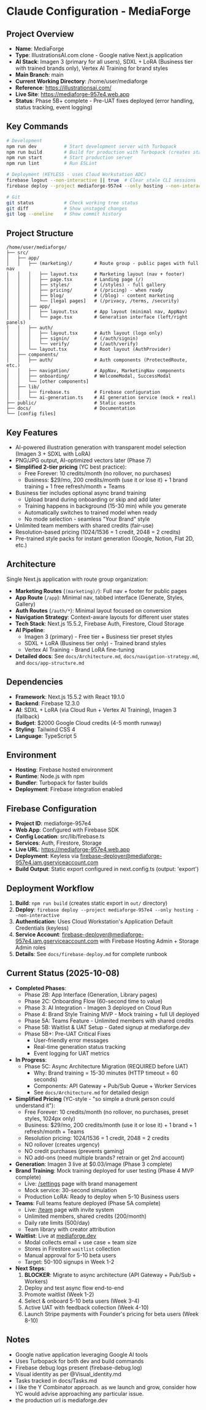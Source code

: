 # Claude Configuration - MediaForge

## Project Overview
- **Name**: MediaForge
- **Type**: IllustrationsAI.com clone - Google native Next.js application
- **AI Stack**: Imagen 3 (primary for all users), SDXL + LoRA (Business tier with trained brands only), Vertex AI Training for brand styles
- **Main Branch**: main
- **Current Working Directory**: /home/user/mediaforge
- **Reference**: https://illustrationsai.com/
- **Live Site**: https://mediaforge-957e4.web.app
- **Status**: Phase 5B+ complete - Pre-UAT fixes deployed (error handling, status tracking, event logging)

## Key Commands
```bash
# Development
npm run dev          # Start development server with Turbopack
npm run build        # Build for production with Turbopack (creates static export in out/)
npm run start        # Start production server
npm run lint         # Run ESLint

# Deployment (KEYLESS - uses Cloud Workstation ADC)
firebase logout --non-interactive || true  # Clear stale CLI sessions
firebase deploy --project mediaforge-957e4 --only hosting --non-interactive

# Git
git status           # Check working tree status
git diff             # Show unstaged changes
git log --oneline    # Show commit history
```

## Project Structure
```
/home/user/mediaforge/
├── src/
│   ├── app/
│   │   ├── (marketing)/        # Route group - public pages with full nav
│   │   │   ├── layout.tsx      # Marketing layout (nav + footer)
│   │   │   ├── page.tsx        # Landing page (/)
│   │   │   ├── styles/         # (/styles) - full gallery
│   │   │   ├── pricing/        # (/pricing) - when ready
│   │   │   ├── blog/           # (/blog) - content marketing
│   │   │   └── [legal pages]   # (/privacy, /terms, /security)
│   │   ├── app/
│   │   │   ├── layout.tsx      # App layout (minimal nav, AppNav)
│   │   │   └── page.tsx        # Generation interface (left/right panels)
│   │   ├── auth/
│   │   │   ├── layout.tsx      # Auth layout (logo only)
│   │   │   ├── signin/         # (/auth/signin)
│   │   │   └── verify/         # (/auth/verify)
│   │   └── layout.tsx          # Root layout (AuthProvider)
│   ├── components/
│   │   ├── auth/               # Auth components (ProtectedRoute, etc.)
│   │   ├── navigation/         # AppNav, MarketingNav components
│   │   ├── onboarding/         # WelcomeModal, SuccessModal
│   │   └── [other components]
│   ├── lib/
│   │   ├── firebase.ts         # Firebase configuration
│   │   └── ai-generation.ts    # AI generation service (mock + real)
├── public/                     # Static assets
├── docs/                       # Documentation
└── [config files]
```

## Key Features
- AI-powered illustration generation with transparent model selection (Imagen 3 + SDXL with LoRA)
- PNG/JPG output, AI-optimized vectors later (Phase 7)
- **Simplified 2-tier pricing** (YC best practice):
  - Free Forever: 10 credits/month (no rollover, no purchases)
  - Business: $29/mo, 200 credits/month (use it or lose it) + 1 brand training + 1 free refresh/month + Teams
- Business tier includes optional async brand training
  - Upload brand during onboarding or skip and add later
  - Training happens in background (15-30 min) while you generate
  - Automatically switches to trained model when ready
  - No mode selection - seamless "Your Brand" style
- Unlimited team members with shared credits (fair-use)
- Resolution-based pricing (1024/1536 = 1 credit, 2048 = 2 credits)
- Pre-trained style packs for instant generation (Google, Notion, Flat 2D, etc.)

## Architecture
Single Next.js application with route group organization:
- **Marketing Routes** (`(marketing)/`): Full nav + footer for public pages
- **App Route** (`/app`): Minimal nav, tabbed interface (Generate, Styles, Gallery)
- **Auth Routes** (`/auth/*`): Minimal layout focused on conversion
- **Navigation Strategy**: Context-aware layouts for different user states
- **Tech Stack**: Next.js 15.5.2, Firebase Auth, Firestore, Cloud Storage
- **AI Pipeline**:
  - Imagen 3 (primary) - Free tier + Business tier preset styles
  - SDXL + LoRA (Business tier only) - Trained brand styles
  - Vertex AI Training - Brand LoRA fine-tuning
- **Detailed docs**: See `docs/Architecture.md`, `docs/navigation-strategy.md`, and `docs/app-structure.md`

## Dependencies
- **Framework**: Next.js 15.5.2 with React 19.1.0
- **Backend**: Firebase 12.3.0
- **AI**: SDXL + LoRA (via Cloud Run + Vertex AI Training), Imagen 3 (fallback)
- **Budget**: $2000 Google Cloud credits (4-5 month runway)
- **Styling**: Tailwind CSS 4
- **Language**: TypeScript 5

## Environment
- **Hosting**: Firebase hosted environment
- **Runtime**: Node.js with npm
- **Bundler**: Turbopack for faster builds
- **Deployment**: Firebase integration enabled

## Firebase Configuration
- **Project ID**: mediaforge-957e4
- **Web App**: Configured with Firebase SDK
- **Config Location**: src/lib/firebase.ts
- **Services**: Auth, Firestore, Storage
- **Live URL**: https://mediaforge-957e4.web.app
- **Deployment**: Keyless via firebase-deployer@mediaforge-957e4.iam.gserviceaccount.com
- **Build Output**: Static export configured in next.config.ts (output: 'export')

## Deployment Workflow
1. **Build**: `npm run build` (creates static export in `out/` directory)
2. **Deploy**: `firebase deploy --project mediaforge-957e4 --only hosting --non-interactive`
3. **Authentication**: Uses Cloud Workstation's Application Default Credentials (keyless)
4. **Service Account**: firebase-deployer@mediaforge-957e4.iam.gserviceaccount.com with Firebase Hosting Admin + Storage Admin roles
5. **Details**: See `docs/firebase-deploy.md` for complete runbook

## Current Status (2025-10-08)
- **Completed Phases**:
  - Phase 2B: App Interface (Generation, Library pages)
  - Phase 2C: Onboarding Flow (60-second time to value)
  - Phase 3: AI Integration - Imagen 3 deployed on Cloud Run
  - Phase 4: Brand Style Training MVP - Mock training + full UI deployed
  - Phase 5A: Teams Feature - Unlimited members with shared credits
  - Phase 5B: Waitlist & UAT Setup - Gated signup at mediaforge.dev
  - Phase 5B+: Pre-UAT Critical Fixes
    - User-friendly error messages
    - Real-time generation status tracking
    - Event logging for UAT metrics
- **In Progress**:
  - Phase 5C: Async Architecture Migration (REQUIRED before UAT)
    - Why: Brand training = 15-30 minutes (HTTP timeout = 60 seconds)
    - Components: API Gateway + Pub/Sub Queue + Worker Services
    - See `docs/Architecture.md` for detailed design
- **Simplified Pricing** (YC-style - "so simple a drunk person could understand it"):
  - Free Forever: 10 credits/month (no rollover, no purchases, preset styles, 1024px only)
  - Business: $29/mo, 200 credits/month (use it or lose it) + 1 brand + 1 refresh/month + Teams
  - Resolution pricing: 1024/1536 = 1 credit, 2048 = 2 credits
  - NO rollover (creates urgency)
  - NO credit purchases (prevents gaming)
  - NO add-ons (need multiple brands? retrain or get 2nd account)
- **Generation**: Imagen 3 live at $0.03/image (Phase 3 complete)
- **Brand Training**: Mock training deployed for user testing (Phase 4 MVP complete)
  - Live: [/settings](https://mediaforge-957e4.web.app/settings) page with brand management
  - Mock service: 30-second simulation
  - Production LoRA: Ready to deploy when 5-10 Business users
- **Teams**: Full teams feature deployed (Phase 5A complete)
  - Live: [/team](https://mediaforge-957e4.web.app/team) page with invite system
  - Unlimited members, shared credits (200/month)
  - Daily rate limits (500/day)
  - Team library with creator attribution
- **Waitlist**: Live at [mediaforge.dev](https://mediaforge.dev)
  - Modal collects email + use case + team size
  - Stores in Firestore `waitlist` collection
  - Manual approval for 5-10 beta users
  - Target: 50-100 signups in Week 1-2
- **Next Steps**:
  1. **BLOCKER**: Migrate to async architecture (API Gateway + Pub/Sub + Workers)
  2. Deploy and test async flow end-to-end
  3. Promote waitlist (Week 1-2)
  4. Select & onboard 5-10 beta users (Week 3-4)
  5. Active UAT with feedback collection (Week 4-10)
  6. Launch Stripe payments with Founder's pricing for beta users (Week 8-10)

## Notes
- Google native application leveraging Google AI tools
- Uses Turbopack for both dev and build commands
- Firebase debug logs present (firebase-debug.log)
- Visual identity as per @Visual_identity.md
- Tasks tracked in docs/Tasks.md
 - i like the Y Combinator approach. as we launch and grow, consider how YC would advise approaching any particular issue.
  -   the production url is mediaforge.dev

  